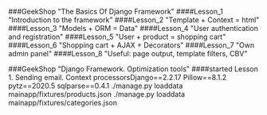 ###GeekShop "The Basics Of Django Framework"
####Lesson_1 "Introduction to the framework"
####Lesson_2 "Template + Context = html"
####Lesson_3 "Models + ORM = Data"
####Lesson_4 "User authentication and registration"
####Lesson_5 "User + product = shopping cart"
####Lesson_6 "Shopping cart + AJAX + Decorators"
####Lesson_7 "Own admin panel"
####Lesson_8 "Useful: page output, template filters, CBV"

###GeekShop "Django Framework. Optimization tools"
####started Lesson 1. Sending email. Context processorsDjango==2.2.17
Pillow==8.1.2
pytz==2020.5
sqlparse==0.4.1
./manage.py loaddata mainapp/fixtures/products.json
./manage.py loaddata mainapp/fixtures/categories.json
